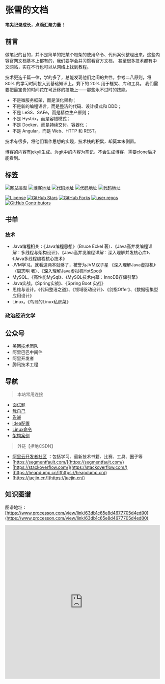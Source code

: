 # 张雪的文档

**笔尖记录成长，点滴汇聚力量！**

## 前言

做笔记的目的，并不是简单的把某个框架的使用命令、代码案例整理出来，这些内容官网文档基本上都有的，我们要学会并习惯看官方文档，
甚至很多技术都有中文网站，实在不行也可以从网络上找到教程。

技术更迭千篇一律，学的多了，总能发现他们之间的共性。参考二八原则，将 80% 的学习时间投入到基础知识上。剩下的 20% 用于框架、库和工具。
我们需要把最宝贵的时间花在可迁移的技能上——那些永不过时的技能。
- 不是微服务框架，而是演化架构；
- 不是新的编程语言，而是整洁的代码、设计模式和 DDD；
- 不是 LeSS、SAFe，而是精益生产原则；
- 不是 Hystrix，而是容错模式；
- 不是 Docker，而是持续交付、容器化；
- 不是 Angular，而是 Web、HTTP 和 REST。

技术有很多，将他们看作思想的实现，技术栈的积累，却莫本末倒置。

博客的内容有jekyll生成。为git中的内容为笔记，不会生成博客，需要clone后才能看到。

## 标签

[![网站类型](https://img.shields.io/badge/类型-技术文档-green?logo=apache-maven&logoColor=white)]()
[![博客地址](https://img.shields.io/badge/博客地址-luckSnow1989-blue?branch=master&logo=github&logoColor=white)](https://github.com/luckSnow1989/luckSnow1989.github.io)
[![代码地址](https://img.shields.io/badge/Java基础Git地址-knowledge-blue?branch=master&logo=gitee&logoColor=white)](https://gitee.com/luckSnow/knowledge)
[![代码地址](https://img.shields.io/badge/框架案例Git地址-SpringBootExample-blue?branch=master&logo=gitee&logoColor=white)](https://gitee.com/luckSnow/spring-boot-example)
[![代码地址](https://img.shields.io/badge/Python基础Git地址-knowledgePython-blue?branch=master&logo=gitee&logoColor=white)](https://gitee.com/luckSnow/knowledge-python.git)

[![License](https://img.shields.io/github/license/alibaba/fastjson2?color=4D7A97&logo=apache)](https://www.apache.org/licenses/LICENSE-2.0.html)
[![GitHub Stars](https://img.shields.io/github/stars/luckSnow1989/luckSnow1989.github.io)](https://github.com/luckSnow1989/luckSnow1989.github.io/stargazers)
[![GitHub Forks](https://img.shields.io/github/forks/luckSnow1989/luckSnow1989.github.io)](https://github.com/luckSnow1989/luckSnow1989.github.io/fork)
[![user repos](https://badgen.net/github/dependents-repo/luckSnow1989/luckSnow1989.github.io?label=user%20repos)](https://github.com/luckSnow1989/luckSnow1989.github.io/network/dependents)
[![GitHub Contributors](https://img.shields.io/github/contributors/luckSnow1989/luckSnow1989.github.io)](https://github.com/alibaba/fastjson2/graphs/contributors)

## 书单

### 技术

- Java编程相关：《Java编程思想》（Bruce Eckel 著）、《Java高并发编程详解：多线程与架构设计》、《Java高并发编程详解：深入理解并发核心库》、《Java多线程编程核心技术》
- JVM学习。就看这两本就够了，被誉为JVM双子星 《深入理解Java虚拟机》（周志明 著）、《深入理解Java虚拟机HotSpot》
- MySQL。《高性能MySql》、《MySQL技术内幕：InnoDB存储引擎》
- Java实战。《Spring实战》、《Spring Boot 实战》
- 思维与设计。《代码整洁之道》、《领域驱动设计》、《剑指Offer》、《数据密集型应用设计》
- Linux。《鸟哥的Linux私房菜》

### 政治经济文学

## 公众号

- 美团技术团队
- 阿里巴巴中间件
- 阿里开发者
- 腾讯技术工程

## 导航

> 本站常用连接
- [面试题](https://docs.qq.com/doc/DQldwQkRZeVZiUVVU)
- [我自己](/article/99.自己/生活)
- [告诫](/article/99.自己/各种总结.md)
- [idea配置](/article/11.辅助开发/IDE/idea)
- [Linux命令](/article/16.Linux/2.Linux命令)
- [架构案例](/article/12.架构与应用/架构方案)

> 外链【拒绝CSDN】
- [阿里云开发者社区](https://developer.aliyun.com/) ：包括学习、最新技术书籍、比赛、工具、圈子等
- [https://segmentfault.com/](https://segmentfault.com/)
- [https://stackoverflow.com/](https://stackoverflow.com/)
- [https://heapdump.cn/](https://heapdump.cn/)
- [https://juejin.cn/](https://juejin.cn/)


## 知识图谱

图谱地址： [https://www.processon.com/view/link/63db1c65e8d4677705d4ed00](https://www.processon.com/view/link/63db1c65e8d4677705d4ed00)

<iframe id="embed_dom" name="embed_dom" frameborder="0" 
    style="width:100%; height:500px;" src="https://www.processon.com/embed/60fe64900791294ae0a1cfa7">
</iframe>